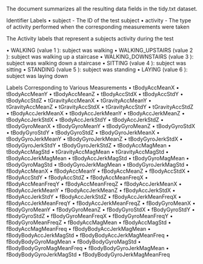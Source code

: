 The document summarizes all the resulting data fields in the tidy.txt dataset.

Identifier Labels
• subject  - The ID of the test subject
• activity  - The type of activity performed when the corresponding measurements were taken

The Activity labels that represent a subjects activity during the test

• WALKING  (value  1 ): subject was walking
• WALKING_UPSTAIRS  (value  2 ): subject was walking up a staircase
• WALKING_DOWNSTAIRS  (value  3 ): subject was walking down a staircase
• SITTING  (value  4 ): subject was sitting
• STANDING  (value  5 ): subject was standing
• LAYING  (value  6 ): subject was laying down


Labels Corresponding to Various Measurements
• tBodyAccMeanX 
• tBodyAccMeanY 
• tBodyAccMeanZ 
• tBodyAccStdX 
• tBodyAccStdY 
• tBodyAccStdZ 
• tGravityAccMeanX 
• tGravityAccMeanY 
• tGravityAccMeanZ 
• tGravityAccStdX 
• tGravityAccStdY 
• tGravityAccStdZ 
• tBodyAccJerkMeanX 
• tBodyAccJerkMeanY 
• tBodyAccJerkMeanZ 
• tBodyAccJerkStdX 
• tBodyAccJerkStdY 
• tBodyAccJerkStdZ 
• tBodyGyroMeanX 
• tBodyGyroMeanY 
• tBodyGyroMeanZ 
• tBodyGyroStdX 
• tBodyGyroStdY 
• tBodyGyroStdZ 
• tBodyGyroJerkMeanX 
• tBodyGyroJerkMeanY 
• tBodyGyroJerkMeanZ 
• tBodyGyroJerkStdX 
• tBodyGyroJerkStdY 
• tBodyGyroJerkStdZ 
• tBodyAccMagMean 
• tBodyAccMagStd 
• tGravityAccMagMean 
• tGravityAccMagStd 
• tBodyAccJerkMagMean 
• tBodyAccJerkMagStd 
• tBodyGyroMagMean 
• tBodyGyroMagStd 
• tBodyGyroJerkMagMean 
• tBodyGyroJerkMagStd 
• fBodyAccMeanX 
• fBodyAccMeanY 
• fBodyAccMeanZ 
• fBodyAccStdX 
• fBodyAccStdY 
• fBodyAccStdZ 
• fBodyAccMeanFreqX 
• fBodyAccMeanFreqY 
• fBodyAccMeanFreqZ 
• fBodyAccJerkMeanX 
• fBodyAccJerkMeanY 
• fBodyAccJerkMeanZ 
• fBodyAccJerkStdX 
• fBodyAccJerkStdY 
• fBodyAccJerkStdZ 
• fBodyAccJerkMeanFreqX 
• fBodyAccJerkMeanFreqY 
• fBodyAccJerkMeanFreqZ 
• fBodyGyroMeanX 
• fBodyGyroMeanY 
• fBodyGyroMeanZ 
• fBodyGyroStdX 
• fBodyGyroStdY 
• fBodyGyroStdZ 
• fBodyGyroMeanFreqX 
• fBodyGyroMeanFreqY 
• fBodyGyroMeanFreqZ 
• fBodyAccMagMean 
• fBodyAccMagStd 
• fBodyAccMagMeanFreq 
• fBodyBodyAccJerkMagMean 
• fBodyBodyAccJerkMagStd 
• fBodyBodyAccJerkMagMeanFreq 
• fBodyBodyGyroMagMean 
• fBodyBodyGyroMagStd 
• fBodyBodyGyroMagMeanFreq 
• fBodyBodyGyroJerkMagMean 
• fBodyBodyGyroJerkMagStd 
• fBodyBodyGyroJerkMagMeanFreq 

